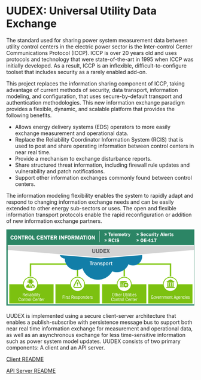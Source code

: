 # UUDEX: Universal Utility Data Exchange

The standard used for sharing power system measurement data between utility control centers in the electric power sector is the Inter-control Center Communications Protocol (ICCP). ICCP is over 20 years old and uses protocols and technology that were state-of-the-art in 1995 when ICCP was initially developed. As a result, ICCP is an inflexible, difficult-to-configure toolset that includes security as a rarely enabled add-on. 

This project replaces the information sharing component of ICCP, taking advantage of current methods of security, data transport, information modeling, and configuration, that uses secure-by-default transport and authentication methodologies. This new information exchange paradigm provides a flexible, dynamic, and scalable platform that provides the following benefits.
- Allows energy delivery systems (EDS) operators to more easily exchange measurement and operational data.
- Replace the Reliability Coordinator Information System (RCIS) that is used to post and share operating information between control centers in near real time.
- Provide a mechanism to exchange disturbance reports.
- Share structured threat information, including firewall rule updates and vulnerability and patch notifications.
- Support other information exchanges commonly found between control centers. 

The information modeling flexibility enables the system to rapidly adapt and respond to changing information exchange needs and can be easily extended to other energy sub-sectors or uses. The open and flexible information transport protocols enable the rapid reconfiguration or addition of new information exchange partners.

![UUDEX Overview](uudex_overview.png)

UUDEX is implemented using a secure client-server architecture that enables a publish-subscribe with persistence message bus to support both near real time information exchange for measurement and operational data, as well as an asynchronous exchange for less time-sensitive information such as power system model updates.  UUDEX consists of two primary components:  A client and an API server.

[Client README](client/README.md)

[API Server README](server/README.md)

